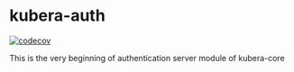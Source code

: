 # kubera-auth

[![codecov](https://codecov.io/gh/mayadata-io/kubera-auth/branch/master/graph/badge.svg)](https://codecov.io/gh/mayadata-io/kubera-auth)

This is the very beginning of authentication server module of kubera-core

